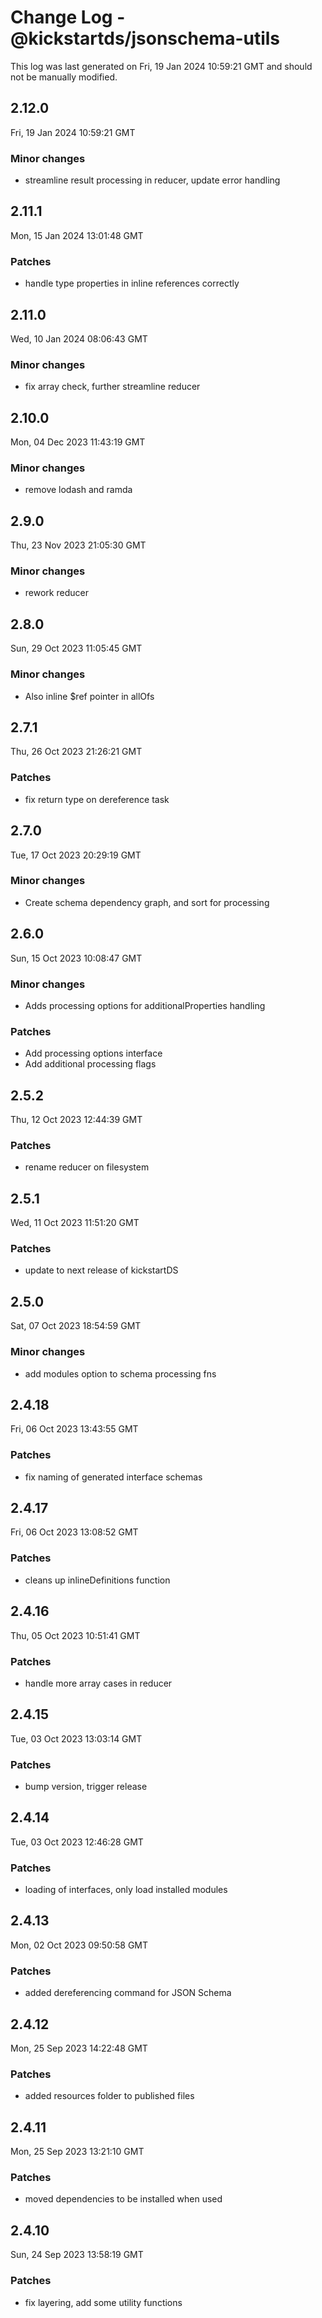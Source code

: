 # Change Log - @kickstartds/jsonschema-utils

This log was last generated on Fri, 19 Jan 2024 10:59:21 GMT and should not be manually modified.

## 2.12.0
Fri, 19 Jan 2024 10:59:21 GMT

### Minor changes

- streamline result processing in reducer, update error handling

## 2.11.1
Mon, 15 Jan 2024 13:01:48 GMT

### Patches

- handle type properties in inline references correctly

## 2.11.0
Wed, 10 Jan 2024 08:06:43 GMT

### Minor changes

- fix array check, further streamline reducer

## 2.10.0
Mon, 04 Dec 2023 11:43:19 GMT

### Minor changes

- remove lodash and ramda

## 2.9.0
Thu, 23 Nov 2023 21:05:30 GMT

### Minor changes

- rework reducer

## 2.8.0
Sun, 29 Oct 2023 11:05:45 GMT

### Minor changes

- Also inline $ref pointer in allOfs

## 2.7.1
Thu, 26 Oct 2023 21:26:21 GMT

### Patches

- fix return type on dereference task

## 2.7.0
Tue, 17 Oct 2023 20:29:19 GMT

### Minor changes

- Create schema dependency graph, and sort for processing

## 2.6.0
Sun, 15 Oct 2023 10:08:47 GMT

### Minor changes

- Adds processing options for additionalProperties handling

### Patches

- Add processing options interface
- Add additional processing flags

## 2.5.2
Thu, 12 Oct 2023 12:44:39 GMT

### Patches

- rename reducer on filesystem

## 2.5.1
Wed, 11 Oct 2023 11:51:20 GMT

### Patches

- update to next release of kickstartDS

## 2.5.0
Sat, 07 Oct 2023 18:54:59 GMT

### Minor changes

- add modules option to schema processing fns

## 2.4.18
Fri, 06 Oct 2023 13:43:55 GMT

### Patches

- fix naming of generated interface schemas

## 2.4.17
Fri, 06 Oct 2023 13:08:52 GMT

### Patches

- cleans up inlineDefinitions function

## 2.4.16
Thu, 05 Oct 2023 10:51:41 GMT

### Patches

- handle more array cases in reducer

## 2.4.15
Tue, 03 Oct 2023 13:03:14 GMT

### Patches

- bump version, trigger release

## 2.4.14
Tue, 03 Oct 2023 12:46:28 GMT

### Patches

- loading of interfaces, only load installed modules

## 2.4.13
Mon, 02 Oct 2023 09:50:58 GMT

### Patches

- added dereferencing command for JSON Schema

## 2.4.12
Mon, 25 Sep 2023 14:22:48 GMT

### Patches

- added resources folder to published files

## 2.4.11
Mon, 25 Sep 2023 13:21:10 GMT

### Patches

- moved dependencies to be installed when used

## 2.4.10
Sun, 24 Sep 2023 13:58:19 GMT

### Patches

- fix layering, add some utility functions

